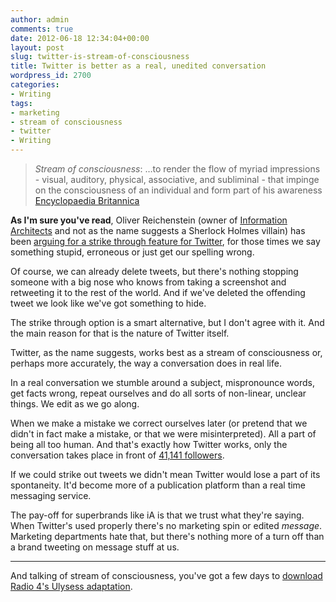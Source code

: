 ```yaml
---
author: admin
comments: true
date: 2012-06-18 12:34:04+00:00
layout: post
slug: twitter-is-stream-of-consciousness
title: Twitter is better as a real, unedited conversation
wordpress_id: 2700
categories:
- Writing
tags:
- marketing
- stream of consciousness
- twitter
- Writing
---
```


> 
  
> 
> _Stream of consciousness_: …to render the flow of myriad impressions - visual, auditory, physical, associative, and subliminal - that impinge on the consciousness of an individual and form part of his awareness [Encyclopaedia Britannica](http://www.britannica.com/EBchecked/topic/133295/stream-of-consciousness)
> 
> 






**As I'm sure you've read**, Oliver Reichenstein (owner of [Information Architects](http://informationarchitects.net/) and not as the name suggests a Sherlock Holmes villain) has been [arguing for a strike through feature for Twitter](http://informationarchitects.net/blog/twitterror/), for those times we say something stupid, erroneous or just get our spelling wrong.





Of course, we can already delete tweets, but there's nothing stopping someone with a big nose who knows from taking a screenshot and retweeting it to the rest of the world. And if we've deleted the offending tweet we look like we've got something to hide.





The strike through option is a smart alternative, but I don't agree with it. And the main reason for that is the nature of Twitter itself.





Twitter, as the name suggests, works best as a stream of consciousness or, perhaps more accurately, the way a conversation does in real life.





In a real conversation we stumble around a subject, mispronounce words, get facts wrong, repeat ourselves and do all sorts of non-linear, unclear things. We edit as we go along.





When we make a mistake we correct ourselves later (or pretend that we didn't in fact make a mistake, or that we were misinterpreted). All a part of being all too human. And that's exactly how Twitter works, only the conversation takes place in front of [41,141 followers](http://twitter.com/iA).





If we could strike out tweets we didn't mean Twitter would lose a part of its spontaneity. It'd become more of a publication platform than a real time messaging service.





The pay-off for superbrands like iA is that we trust what they're saying. When Twitter's used properly there's no marketing spin or edited _message_. Marketing departments hate that, but there's nothing more of a turn off than a brand tweeting on message stuff at us.





* * *





And talking of stream of consciousness, you've got a few days to [download Radio 4's Ulysess adaptation](http://www.bbc.co.uk/podcasts/series/ulysses).
